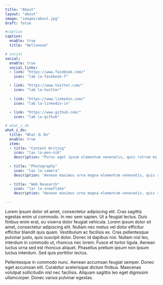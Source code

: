 ```yaml
---
title: "About"
layout: "about"
image: "images/about.jpg"
draft: false

#caption
caption:
  enable: true
  title: "Hellooooo"

# social
social:
  enable: true
  social_links:
  - link: "https://www.facebook.com/"
    icon: "lab la-facebook-f"

  - link: "https://www.twitter.com/"
    icon: "lab la-twitter"
    
  - link: "https://www.linkedin.com/"
    icon: "lab la-linkedin-in"
    
  - link: "https://www.github.com/"
    icon: "lab la-github"

# what_i_do
what_i_do:
  title: "What ㄊ Do"
  enable: true
  item:
  - title: "Content Writing"
    icon: "las la-pen-nib"
    description: "Purus eget ipsum elementum venenatis, quis rutrum mi semper nonpurus eget ipsum elementum venenatis."
    
  - title: "Photography"
    icon: "las la-camera"
    description: "Aenean maximus urna magna elementum venenatis, quis rutrum mi semper non purus eget ipsum elementum venenatis."
    
  - title: "Web Research"
    icon: "lar la-snowflake"
    description: "Aenean maximus urna magna elementum venenatis, quis rutrum mi semper non purus eget ipsum elementum venenatis."
 
---
```

Lorem ipsum dolor sit amet, consectetur adipiscing elit. Cras sagittis egestas enim ut commodo. In nec sem sapien. Ut a feugiat lectus. Duis finibus enim erat, eu viverra dolor feugiat vehicula. Lorem ipsum dolor sit amet, consectetur adipiscing elit. Nullam nec metus vel dolor efficitur efficitur blandit quis quam. Vestibulum ac facilisis ex. Cras pellentesque pulvinar justo, quis suscipit dolor. Donec id dapibus nisi. Nullam nisl leo, interdum in commodo ut, rhoncus nec lorem. Fusce et tortor ligula. Aenean luctus urna sed est rhoncus aliquet. Phasellus pretium ipsum non ipsum luctus interdum. Sed quis porttitor lectus.

Pellentesque in commodo nunc. Aenean accumsan feugiat semper. Donec eget accumsan elit. Curabitur scelerisque dictum finibus. Maecenas volutpat sollicitudin nisl nec facilisis. Aliquam sagittis leo eget dignissim ullamcorper. Donec varius pulvinar egestas.

